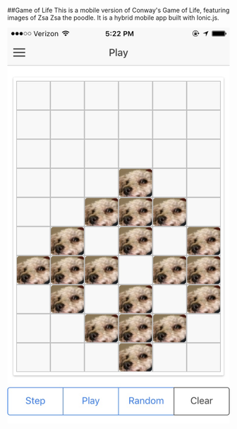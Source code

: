 ##Game of Life 
This is a mobile version of Conway's Game of Life, featuring images of Zsa Zsa the poodle. It is a hybrid mobile app built with Ionic.js.

![screenshot](resources/screenshot.jpg)